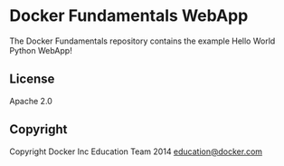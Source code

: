 Docker Fundamentals WebApp
==========================

The Docker Fundamentals repository contains the example Hello World Python WebApp!

## License

Apache 2.0

## Copyright

Copyright Docker Inc Education Team 2014 <education@docker.com>

